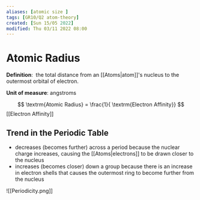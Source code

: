 ```yaml
---
aliases: [atomic size ]
tags: [GR10/Q2 atom-theory]
created: [Sun 15/05 2022]
modified: Thu 03/11 2022 08:00
---
```


# Atomic Radius

**Definition**:  the total distance from an [[Atoms|atom]]'s nucleus to the outermost orbital of electron. 

**Unit of measure**: angstroms

$$
\textrm{Atomic Radius} = \frac{1}{ \textrm{Electron Affinity}}
$$
[[Electron Affinity]]

## Trend in the Periodic Table
- decreases (becomes further) across a period because the nuclear charge increases, causing the [[Atoms|electrons]] to be drawn closer to the nucleus
- increases (becomes closer) down a group because there is an increase in electron shells that causes the outermost ring to become further from the nucleus

![[Periodicity.png]]
